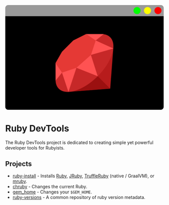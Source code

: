 <p align="center">
  <img src="./header.svg" alt="Ruby DevTools Logo" />
</p>

# Ruby DevTools

The Ruby DevTools project is dedicated to creating simple yet powerful developer
tools for Rubyists.

## Projects

* [ruby-install](https://github.com/ruby-devtools/ruby-install#readme) -
  Installs [Ruby], [JRuby], [TruffleRuby] (native / GraalVM), or [mruby].
* [chruby](https://github.com/ruby-devtools/chruby#readme) - 
  Changes the current Ruby.
* [gem_home](https://github.com/ruby-devtools/gem_home#readme) -
  Changes your `$GEM_HOME`.
* [ruby-versions](https://github.com/ruby-devtools/ruby-versions#readme) - 
  A common repository of ruby version metadata.

[Ruby]: https://www.ruby-lang.org/
[JRuby]: https://jruby.org/
[TruffleRuby]: https://github.com/oracle/truffleruby
[mruby]: https://github.com/mruby/mruby#readme
